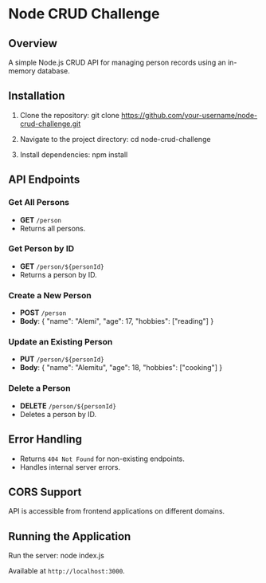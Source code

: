 # Node CRUD Challenge

## Overview
A simple Node.js CRUD API for managing person records using an in-memory database.

## Installation
1. Clone the repository:
   git clone https://github.com/your-username/node-crud-challenge.git

2. Navigate to the project directory:
   cd node-crud-challenge
   
3. Install dependencies:
   npm install
   
## API Endpoints

### Get All Persons
- **GET** `/person`
- Returns all persons.

### Get Person by ID
- **GET** `/person/${personId}`
- Returns a person by ID.

### Create a New Person
- **POST** `/person`
- **Body**:
  {
      "name": "Alemi",
      "age": 17,
      "hobbies": ["reading"]
  }

### Update an Existing Person
- **PUT** `/person/${personId}`
- **Body**:
  {
      "name": "Alemitu",
      "age": 18,
      "hobbies": ["cooking"]
  }

### Delete a Person
- **DELETE** `/person/${personId}` 
- Deletes a person by ID.

## Error Handling
- Returns `404 Not Found` for non-existing endpoints.
- Handles internal server errors.

## CORS Support
API is accessible from frontend applications on different domains.

## Running the Application
Run the server:
node index.js

Available at `http://localhost:3000`.
